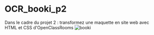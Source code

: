 # OCR_booki_p2
Dans le cadre du projet 2 : transformez une maquette en site web avec HTML et CSS d'OpenClassRooms
![booki](https://user-images.githubusercontent.com/110463007/227973699-068f5e74-0334-431f-b562-025f7a129209.png)
